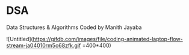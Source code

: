 # DSA

Data Structures & Algorithms Coded by Manith Jayaba

![Untitled](https://gifdb.com/images/file/coding-animated-laptop-flow-stream-ja04010rm5o68zfk.gif =400*400)
